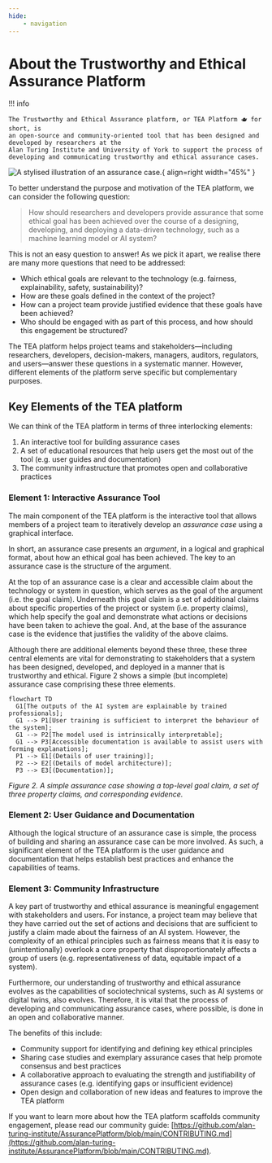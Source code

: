 ```yaml
---
hide:
    - navigation
---
```


# About the Trustworthy and Ethical Assurance Platform

!!! info

    The Trustworthy and Ethical Assurance platform, or TEA Platform 🫖 for short, is
    an open-source and community-oriented tool that has been designed and developed by researchers at the
    Alan Turing Institute and University of York to support the process of
    developing and communicating trustworthy and ethical assurance cases.

![A stylised illustration of an assurance case.](assets/images/assurance-case-large.png){ align=right width="45%" }

To better understand the purpose and motivation of the TEA platform, we can
consider the following question:

> How should researchers and developers provide assurance that some ethical goal
> has been achieved over the course of a designing, developing, and deploying a
> data-driven technology, such as a machine learning model or AI system?

This is not an easy question to answer! As we pick it apart, we realise there
are many more questions that need to be addressed:

-   Which ethical goals are relevant to the technology (e.g. fairness, explainability, safety, sustainability)?
-   How are these goals defined in the context of the project?
-   How can a project team provide justified evidence that these goals have been achieved?
-   Who should be engaged with as part of this process, and how should this engagement be structured?

The TEA platform helps project teams and stakeholders—including researchers, developers, decision-makers, managers, auditors, regulators, and users—answer these questions in a systematic manner.
However, different elements of the platform serve specific but complementary purposes.

## Key Elements of the TEA platform

We can think of the TEA platform in terms of three interlocking elements:

1. An interactive tool for building assurance cases
2. A set of educational resources that help users get the most out of the tool (e.g. user guides and documentation)
3. The community infrastructure that promotes open and collaborative practices

### Element 1: Interactive Assurance Tool

The main component of the TEA platform is the interactive tool that allows members of a project team to iteratively develop an _assurance case_ using a graphical interface.

In short, an assurance case presents an _argument_, in a logical and graphical format, about how an ethical goal has been achieved. The key to an assurance case is the structure of the argument.

At the top of an assurance case is a clear and accessible claim about the technology or system in question, which serves as the goal of the argument (i.e. the goal claim).
Underneath this goal claim is a set of additional claims about specific properties of the project or system (i.e. property claims), which help specify the goal and demonstrate what actions or decisions have been taken to achieve the goal.
And, at the base of the assurance case is the evidence that justifies the validity of the above claims.

Although there are additional elements beyond these three, these three central elements are vital for demonstrating to stakeholders that a system has been designed, developed, and deployed in a manner that is trustworthy and ethical.
Figure 2 shows a simple (but incomplete) assurance case comprising these three elements.

```mermaid
flowchart TD
  G1[The outputs of the AI system are explainable by trained professionals];
  G1 --> P1[User training is sufficient to interpret the behaviour of the system];
  G1 --> P2[The model used is intrinsically interpretable];
  G1 --> P3[Accessible documentation is available to assist users with forming explanations];
  P1 --> E1[(Details of user training)];
  P2 --> E2[(Details of model architecture)];
  P3 --> E3[(Documentation)];
```

_Figure 2. A simple assurance case showing a top-level goal claim, a set of three property claims, and corresponding evidence._

### Element 2: User Guidance and Documentation

Although the logical structure of an assurance case is simple, the process of building and sharing an assurance case can be more involved.
As such, a significant element of the TEA platform is the user guidance and documentation that helps establish best practices and enhance the capabilities of teams.

### Element 3: Community Infrastructure

A key part of trustworthy and ethical assurance is meaningful engagement with stakeholders and users.
For instance, a project team may believe that they have carried out the set of actions and decisions that are sufficient to justify a claim made about the fairness of an AI system.
However, the complexity of an ethical principles such as fairness means that it is easy to (unintentionally) overlook a core property that disproportionately affects a group of users (e.g. representativeness of data, equitable impact of a system).

Furthermore, our understanding of trustworthy and ethical assurance evolves as the capabilities of sociotechnical systems, such as AI systems or digital twins, also evolves.
Therefore, it is vital that the process of developing and communicating assurance cases, where possible, is done in an open and collaborative manner.

The benefits of this include:

-   Community support for identifying and defining key ethical principles
-   Sharing case studies and exemplary assurance cases that help promote consensus and best practices
-   A collaborative approach to evaluating the strength and justifiability of assurance cases (e.g. identifying gaps or insufficient evidence)
-   Open design and collaboration of new ideas and features to improve the TEA platform

If you want to learn more about how the TEA platform scaffolds community engagement, please read our community guide: [https://github.com/alan-turing-institute/AssurancePlatform/blob/main/CONTRIBUTING.md](https://github.com/alan-turing-institute/AssurancePlatform/blob/main/CONTRIBUTING.md).
